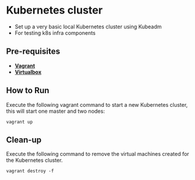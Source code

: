 # Kubernetes cluster
- Set up a very basic local Kubernetes cluster using Kubeadm
- For testing k8s infra components

## Pre-requisites

 * **[Vagrant](https://www.vagrantup.com)**
 * **[Virtualbox](https://www.virtualbox.org)**

## How to Run

Execute the following vagrant command to start a new Kubernetes cluster, this will start one master and two nodes:

```
vagrant up
```

## Clean-up

Execute the following command to remove the virtual machines created for the Kubernetes cluster.
```
vagrant destroy -f
```

